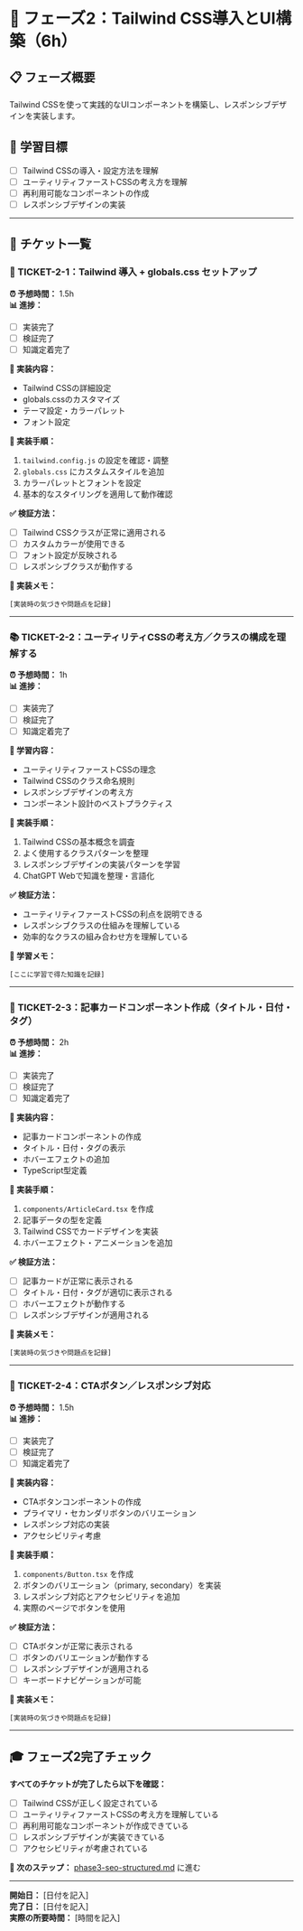 # 🧱 フェーズ2：Tailwind CSS導入とUI構築（6h）

## 📋 フェーズ概要

Tailwind CSSを使って実践的なUIコンポーネントを構築し、レスポンシブデザインを実装します。

## 🎯 学習目標

- [ ] Tailwind CSSの導入・設定方法を理解
- [ ] ユーティリティファーストCSSの考え方を理解
- [ ] 再利用可能なコンポーネントの作成
- [ ] レスポンシブデザインの実装

---

## 🎫 チケット一覧

### 🔨 TICKET-2-1：Tailwind 導入 + globals.css セットアップ

**⏰ 予想時間：** 1.5h  
**📊 進捗：** 
- [ ] 実装完了
- [ ] 検証完了  
- [ ] 知識定着完了

**🎯 実装内容：**
- Tailwind CSSの詳細設定
- globals.cssのカスタマイズ
- テーマ設定・カラーパレット
- フォント設定

**📝 実装手順：**
1. `tailwind.config.js` の設定を確認・調整
2. `globals.css` にカスタムスタイルを追加
3. カラーパレットとフォントを設定
4. 基本的なスタイリングを適用して動作確認

**✅ 検証方法：**
- [ ] Tailwind CSSクラスが正常に適用される
- [ ] カスタムカラーが使用できる
- [ ] フォント設定が反映される
- [ ] レスポンシブクラスが動作する

**💭 実装メモ：**
```
[実装時の気づきや問題点を記録]
```

---

### 📚 TICKET-2-2：ユーティリティCSSの考え方／クラスの構成を理解する

**⏰ 予想時間：** 1h  
**📊 進捗：** 
- [ ] 実装完了
- [ ] 検証完了  
- [ ] 知識定着完了

**🎯 学習内容：**
- ユーティリティファーストCSSの理念
- Tailwind CSSのクラス命名規則
- レスポンシブデザインの考え方
- コンポーネント設計のベストプラクティス

**📝 実装手順：**
1. Tailwind CSSの基本概念を調査
2. よく使用するクラスパターンを整理
3. レスポンシブデザインの実装パターンを学習
4. ChatGPT Webで知識を整理・言語化

**✅ 検証方法：**
- ユーティリティファーストCSSの利点を説明できる
- レスポンシブクラスの仕組みを理解している
- 効率的なクラスの組み合わせ方を理解している

**💭 学習メモ：**
```
[ここに学習で得た知識を記録]
```

---

### 🔨 TICKET-2-3：記事カードコンポーネント作成（タイトル・日付・タグ）

**⏰ 予想時間：** 2h  
**📊 進捗：** 
- [ ] 実装完了
- [ ] 検証完了  
- [ ] 知識定着完了

**🎯 実装内容：**
- 記事カードコンポーネントの作成
- タイトル・日付・タグの表示
- ホバーエフェクトの追加
- TypeScript型定義

**📝 実装手順：**
1. `components/ArticleCard.tsx` を作成
2. 記事データの型を定義
3. Tailwind CSSでカードデザインを実装
4. ホバーエフェクト・アニメーションを追加

**✅ 検証方法：**
- [ ] 記事カードが正常に表示される
- [ ] タイトル・日付・タグが適切に表示される
- [ ] ホバーエフェクトが動作する
- [ ] レスポンシブデザインが適用される

**💭 実装メモ：**
```
[実装時の気づきや問題点を記録]
```

---

### 🔨 TICKET-2-4：CTAボタン／レスポンシブ対応

**⏰ 予想時間：** 1.5h  
**📊 進捗：** 
- [ ] 実装完了
- [ ] 検証完了  
- [ ] 知識定着完了

**🎯 実装内容：**
- CTAボタンコンポーネントの作成
- プライマリ・セカンダリボタンのバリエーション
- レスポンシブ対応の実装
- アクセシビリティ考慮

**📝 実装手順：**
1. `components/Button.tsx` を作成
2. ボタンのバリエーション（primary, secondary）を実装
3. レスポンシブ対応とアクセシビリティを追加
4. 実際のページでボタンを使用

**✅ 検証方法：**
- [ ] CTAボタンが正常に表示される
- [ ] ボタンのバリエーションが動作する
- [ ] レスポンシブデザインが適用される
- [ ] キーボードナビゲーションが可能

**💭 実装メモ：**
```
[実装時の気づきや問題点を記録]
```

---

## 🎓 フェーズ2完了チェック

**すべてのチケットが完了したら以下を確認：**

- [ ] Tailwind CSSが正しく設定されている
- [ ] ユーティリティファーストCSSの考え方を理解している
- [ ] 再利用可能なコンポーネントが作成できている
- [ ] レスポンシブデザインが実装できている
- [ ] アクセシビリティが考慮されている

**🎯 次のステップ：**
[phase3-seo-structured.md](./phase3-seo-structured.md) に進む

---

**開始日：** [日付を記入]  
**完了日：** [日付を記入]  
**実際の所要時間：** [時間を記入] 